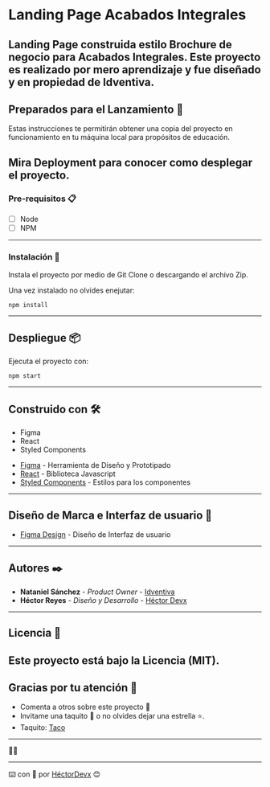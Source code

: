 # Landing Page Acabados Integrales

## Landing Page construida estilo Brochure de negocio para Acabados Integrales. Este proyecto es realizado por mero aprendizaje y fue diseñado y en propiedad de Idventiva.

## Preparados para el Lanzamiento 🚀

Estas instrucciones te permitirán obtener una copia del proyecto en funcionamiento en tu máquina local para propósitos de educación.

## Mira **Deployment** para conocer como desplegar el proyecto.

### Pre-requisitos 📋

- [ ] Node
- [ ] NPM

---

### Instalación 🔧

Instala el proyecto por medio de Git Clone o descargando el archivo Zip.

Una vez instalado no olvides enejutar:

```
npm install
```

---

## Despliegue 📦

Ejecuta el proyecto con:

```
npm start
```

---

## Construido con 🛠️

- Figma
- React
- Styled Components

* [Figma](https://www.figma.com/) - Herramienta de Diseño y Prototipado
* [React](https://es.reactjs.org/) - Biblioteca Javascript
* [Styled Components](https://styled-components.com/) - Estilos para los componentes

---

## Diseño de Marca e Interfaz de usuario 🎨

- [Figma Design](https://www.figma.com/file/woJcPZE63zprwVvKhMX8jk/AKB2?node-id=134%3A2) - Diseño de Interfaz de usuario

---

## Autores ✒️

- **Nataniel Sánchez** - _Product Owner_ - [Idventiva](https://idventiva.com)
- **Héctor Reyes** - _Diseño y Desarrollo_ - [Héctor Devx](https://github.com/HectorDevx)

---

## Licencia 📄

## Este proyecto está bajo la Licencia (MIT).

## Gracias por tu atención 🎁

- Comenta a otros sobre este proyecto 📢
- Invitame una taquito 🌮 o no olvides dejar una estrella ⭐.
- Taquito: [Taco](https://www.paypal.me/HReyes117)

---

🐱‍🚀

---

⌨️ con 💚 por [HéctorDevx](https://github.com/HectorDevx) 😊
